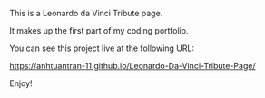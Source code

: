This is a Leonardo da Vinci Tribute page.

It makes up the first part of my coding portfolio.

You can see this project live at the following URL:

https://anhtuantran-11.github.io/Leonardo-Da-Vinci-Tribute-Page/

Enjoy!
